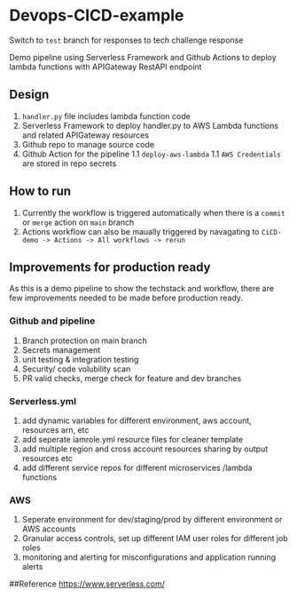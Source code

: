 # Devops-CICD-example

Switch to `test` branch for responses to tech challenge response

Demo pipeline using Serverless Framework and Github Actions to deploy lambda functions with APIGateway RestAPI endpoint

## Design 
1. ```handler.py``` file includes lambda function code
1. Serverless Framework to deploy handler.py to AWS Lambda functions and related APIGateway resources
1. Github repo to manage source code
1. Github Action for the pipeline
    1.1 ```deploy-aws-lambda```
    1.1 ```AWS Credentials``` are stored in repo secrets

## How to run

1. Currently the workflow is triggered automatically when there is a `commit` or `merge` action on ```main``` branch
2. Actions workflow can also be maually triggered by navagating to `CiCD-demo -> Actions -> All workflows -> rerun`

## Improvements for production ready

As this is a demo pipeline to show the techstack and workflow, there are few improvements needed to be made before production ready.
### Github and pipeline
1. Branch protection on main branch
2. Secrets management
3. unit testing & integration testing
4. Security/ code volubility scan 
5. PR valid checks, merge check for feature and dev branches

### Serverless.yml
1. add dynamic variables for different environment, aws account, resources arn, etc
2. add seperate iamrole.yml resource files for cleaner template
3. add multiple region and cross account resources sharing by output resources etc
4. add different service repos for different microservices /lambda functions

### AWS 
1. Seperate environment for dev/staging/prod by different environment or AWS accounts
2. Granular access controls, set up different IAM user roles for different job roles
3. monitoring and alerting for misconfigurations and application running alerts

##Reference
https://www.serverless.com/